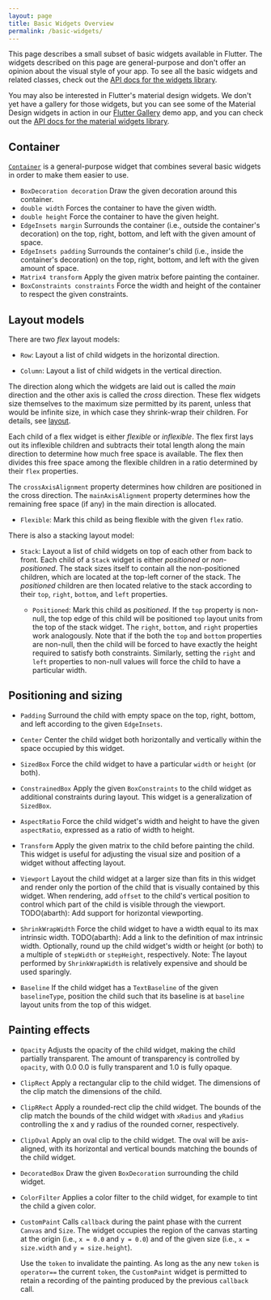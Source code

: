 ```yaml
---
layout: page
title: Basic Widgets Overview
permalink: /basic-widgets/
---
```


This page describes a small subset of basic widgets available in Flutter.
The widgets described on this page are
general-purpose and don't offer an opinion about the visual style of your app.
To see all the basic widgets and related classes, check out the
[API docs for the widgets library](http://docs.flutter.io/flutter/widgets/widgets-library.html).

You may also be interested in Flutter's material design widgets.
We don't yet have a gallery for those widgets,
but you can see some of the Material Design widgets in action in our
[Flutter Gallery](https://github.com/flutter/flutter/tree/master/examples/material_gallery)
demo app, and you can check out the
[API docs for the material widgets library](http://docs.flutter.io/flutter/material/material-library.html).

Container
---------

[`Container`](http://docs.flutter.io/flutter/widgets/Container-class.html)
is a general-purpose widget that combines several basic widgets in
order to make them easier to use.

 - `BoxDecoration decoration` Draw the given decoration around this container.
 - `double width` Forces the container to have the given width.
 - `double height` Force the container to have the given height.
 - `EdgeInsets margin` Surrounds the container (i.e., outside the container's
    decoration) on the top, right, bottom, and left with the given amount of
    space.
 - `EdgeInsets padding` Surrounds the container's child (i.e., inside the
    container's decoration) on the top, right, bottom, and left with the given
    amount of space.
 - `Matrix4 transform` Apply the given matrix before painting the container.
 - `BoxConstraints constraints` Force the width and height of the container to
    respect the given constraints.

Layout models
-------------

There are two _flex_ layout models:

 - `Row`: Layout a list of child widgets in the horizontal direction.

 - `Column`: Layout a list of child widgets in the vertical direction.

The direction along which the widgets are laid out is called the
*main* direction and the other axis is called the *cross* direction.
These flex widgets size themselves to the maximum size permitted by
its parent, unless that would be infinite size, in which case they
shrink-wrap their children. For details, see [layout](../layout/#flex).

Each child of a flex widget is either *flexible* or *inflexible*.
The flex first lays out its inflexible children and subtracts their
total length along the main direction to determine how much free space
is available. The flex then divides this free space among the flexible
children in a ratio determined by their `flex` properties.

The `crossAxisAlignment` property determines how children are positioned in
the cross direction. The `mainAxisAlignment` property determines how the
remaining free space (if any) in the main direction is allocated.

 - `Flexible`: Mark this child as being flexible with the given `flex` ratio.

There is also a stacking layout model:

 - `Stack`: Layout a list of child widgets on top of each other from back to
   front. Each child of a `Stack` widget is either *positioned* or
   *non-positioned*. The stack sizes itself to contain all the
   non-positioned children, which are located at the top-left corner of the
   stack. The *positioned* children are then located relative to the stack
   according to their `top`, `right`, `bottom`, and `left` properties.

    - `Positioned`: Mark this child as *positioned*. If the `top` property is
      non-null, the top edge of this child will be positioned `top` layout units
      from the top of the stack widget. The `right`, `bottom`, and `right`
      properties work analogously. Note that if the both the `top` and `bottom`
      properties are non-null, then the child will be forced to have exactly the
      height required to satisfy both constraints. Similarly, setting the
      `right` and `left` properties to non-null values will force the child to
      have a particular width.

Positioning and sizing
----------------------

 - `Padding` Surround the child with empty space on the top, right, bottom, and
   left according to the given `EdgeInsets`.

 - `Center` Center the child widget both horizontally and vertically within the
   space occupied by this widget.

 - `SizedBox` Force the child widget to have a particular `width` or `height`
   (or both).

 - `ConstrainedBox` Apply the given `BoxConstraints` to the child widget as
   additional constraints during layout. This widget is a generalization of
   `SizedBox`.

 - `AspectRatio` Force the child widget's width and height to have the given
   `aspectRatio`, expressed as a ratio of width to height.

 - `Transform` Apply the given matrix to the child before painting the child.
   This widget is useful for adjusting the visual size and position of a widget
   without affecting layout.

 - `Viewport` Layout the child widget at a larger size than fits in this widget
   and render only the portion of the child that is visually contained by this
   widget. When rendering, add `offset` to the child's vertical position to
   control which part of the child is visible through the viewport.
   TODO(abarth): Add support for horizontal viewporting.

 - `ShrinkWrapWidth` Force the child widget to have a width equal to its max
   intrinsic width. TODO(abarth): Add a link to the definition of max intrinsic
   width. Optionally, round up the child widget's width or height (or both) to
   a multiple of `stepWidth` or `stepHeight`, respectively. Note: The layout
   performed by `ShrinkWrapWidth` is relatively expensive and should be used
   sparingly.

 - `Baseline` If the child widget has a `TextBaseline` of the given
   `baselineType`, position the child such that its baseline is at `baseline`
   layout units from the top of this widget.

Painting effects
----------------

 - `Opacity` Adjusts the opacity of the child widget, making the child partially
   transparent. The amount of transparency is controlled by `opacity`, with 0.0
   0.0 is fully transparent and 1.0 is fully opaque.

 - `ClipRect` Apply a rectangular clip to the child widget. The dimensions of
   the clip match the dimensions of the child.

 - `ClipRRect` Apply a rounded-rect clip the child widget. The bounds of the
   clip match the bounds of the child widget with `xRadius` and `yRadius`
   controlling the x and y radius of the rounded corner, respectively.

 - `ClipOval` Apply an oval clip to the child widget. The oval will be
   axis-aligned, with its horizontal and vertical bounds matching the bounds of
   the child widget.

 - `DecoratedBox` Draw the given `BoxDecoration` surrounding the child widget.

 - `ColorFilter` Applies a color filter to the child widget, for example to
   tint the child a given color.

 - `CustomPaint` Calls `callback` during the paint phase with the current
   `Canvas` and `Size`. The widget occupies the region of the canvas starting at
   the origin (i.e., `x = 0.0` and `y = 0.0`) and of the given size (i.e.,
   `x = size.width` and `y = size.height`).

   Use the `token` to invalidate the painting. As long as the any new `token`
   is `operator==` the current `token`, the `CustomPaint` widget is permitted
   to retain a recording of the painting produced by the previous `callback`
   call.
